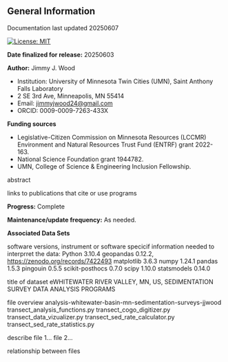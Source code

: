 ## General Information
Documentation last updated 20250607

[![License: MIT](https://img.shields.io/badge/License-MIT-yellow.svg)](https://github.com/wood1466/analysis-whitewater-basin-mn-sedimentation-surveys-jjwood/blob/main/LICENSE)

**Date finalized for release:** 20250603

**Author:** Jimmy J. Wood
- Institution: University of Minnesota Twin Cities (UMN), Saint Anthony Falls Laboratory
- 2 SE 3rd Ave, Minneapolis, MN 55414
- Email: jimmyjwood24@gmail.com
- ORCID: 0009-0009-7263-433X
  
**Funding sources**
- Legislative-Citizen Commission on Minnesota Resources (LCCMR) Environment and Natural Resources Trust Fund (ENTRF) grant 2022-163.
- National Science Foundation grant 1944782.
- UMN, College of Science & Engineering Inclusion Fellowship.

abstract 

links to publications that cite or use programs

**Progress:** Complete

**Maintenance/update frequency:** As needed. 

**Associated Data Sets**

software versions, instrument or software specicif information needed to interprret the data:
Python 3.10.4
geopandas 0.12.2, https://zenodo.org/records/7422493 
matplotlib 3.6.3
numpy 1.24.1
pandas 1.5.3
pingouin 0.5.5
scikit-posthocs 0.7.0
scipy 1.10.0
statsmodels 0.14.0

title of dataset eWHITEWATER RIVER VALLEY, MN, US, SEDIMENTATION SURVEY DATA ANALYSIS PROGRAMS

file overview
analysis-whitewater-basin-mn-sedimentation-surveys-jjwood
transect_analysis_functions.py
transect_cogo_digitizer.py
transect_data_vizualizer.py
transect_sed_rate_calculator.py
transect_sed_rate_statistics.py

describe file 1...
file 2...

relationship between files

